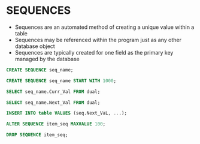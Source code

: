 # SEQUENCES

- Sequences are an automated method of creating a unique value within a table
- Sequences may be referenced within the program just as any other database object
- Sequences are typically created for one field as the primary key managed by the database

```sql
CREATE SEQUENCE seq_name;

CREATE SEQUENCE seq_name START WITH 1000;

SELECT seq_name.Curr_Val FROM dual;

SELECT seq_name.Next_Val FROM dual;

INSERT INTO table VALUES (seq.Next_VaL, ...);

ALTER SEQUENCE item_seq MAXVALUE 100;

DROP SEQUENCE item_seq;
```
